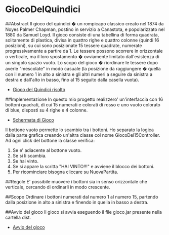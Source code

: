 
# GiocoDelQuindici

##Abstract
Il gioco del quindici � un rompicapo classico creato nel 1874 da Noyes Palmer Chapman, postino in servizio a Canastota, e popolarizzato nel 1880 da Samuel Loyd. Il gioco consiste di una tabellina di forma quadrata, solitamente di plastica, divisa in quattro righe e quattro colonne (quindi 16 posizioni), su cui sono posizionate 15 tessere quadrate, numerate progressivamente a partire da 1. Le tessere possono scorrere in orizzontale o verticale, ma il loro spostamento � ovviamente limitato dall'esistenza di un singolo spazio vuoto. Lo scopo del gioco � riordinare le tessere dopo averle "mescolate" in modo casuale (la posizione da raggiungere � quella con il numero 1 in alto a sinistra e gli altri numeri a seguire da sinistra a destra e dall'alto in basso, fino al 15 seguito dalla casella vuota).

* [Gioco del Quindici risolto](doc/gioco-del-quindici-completo.jpg)

##Implementazione
In questo mio progetto realizzero' un'interfaccia con 16 bottoni quadrati, di cui 15 numerati e colorati di rosso e uno vuoto colorato di blue, disposti su 4 righe e 4 colonne.

* [Schermata di Gioco](doc/schermata-gioco.jpg)
 
Il bottone vuoto permette lo scambio tra i bottoni.
Ho separato la logica dalla parte grafica creando un'altra classe col nome GiocoDel15Controller. Ad ogni click del bottone la classe verifica:</br>
1) Se e' adiacente al bottone vuoto.</br>
2) Se si li scambia.</br>
3) Se hai vinto.</br>
4) Se si appare la scritta "HAI VINTO!!!" e avviene il blocco dei bottoni.</br>
5) Per ricominciare bisogna cliccare su NuovaPartita.</br>

##Regole
E' possibile muovere i bottoni sia in senso orizzontale che verticale, cercando di ordinarli in modo crescente. 

##Scopo
Ordinare i bottoni numerati dal numero 1 al numero 15, partendo dalla posizione in alto a sinistra e finendo in quella in basso a destra. 

##Avvio del gioco
Il gioco si avvia eseguendo il file gioco.jar presente nella cartella dist.

* [Avvio del gioco](dist/giocodel15.jar)

